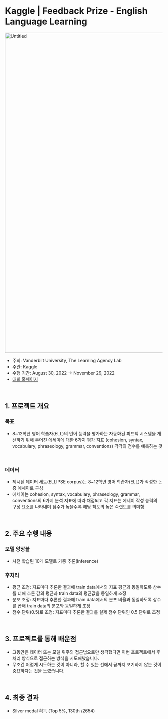 # Kaggle |  Feedback Prize - English Language Learning

<img width="1024" alt="Untitled" src="https://user-images.githubusercontent.com/103119868/218717980-5e82b0cf-944b-44d3-a5c9-4376e765f66f.png">

- 주최: Vanderbilt University, The Learning Agency Lab
- 주관: Kaggle
- 수행 기간: August 30, 2022 → November 29, 2022
- <a href="https://www.kaggle.com/competitions/feedback-prize-english-language-learning/overview">대회 홈페이지</a>

<br>
 
## 1. 프로젝트 개요

### 목표
- 8~12학년 영어 학습자(ELL)의 언어 능력을 평가하는 자동화된 피드백 시스템을 개선하기 위해 주어진 에세이에 대한 6가지 평가 지표 (cohesion, syntax, vocabulary, phraseology, grammar, conventions) 각각의 점수를 예측하는 것
<br>

### 데이터
- 제시된 데이터 세트(ELLIPSE corpus)는 8~12학년 영어 학습자(ELL)가 작성한 논증 에세이로 구성
- 에세이는 cohesion, syntax, vocabulary, phraseology, grammar, conventions의 6가지 분석 지표에 따라 채점되고 각 지표는 에세이 작성 능력의 구성 요소를 나타내며 점수가 높을수록 해당 척도의 높은 숙련도를 의미함

<br>

## 2. 주요 수행 내용

### 모델 앙상블
- 사전 학습된 10개 모델로 가중 추론(Inference)

### 후처리
- 평균 조정: 지표마다 추론한 결과에 train data에서의 지표 평균과 동일하도록 상수를 더해 추론 값의 평균과 train data의 평균값을 동일하게 조정
- 분포 조정: 지표마다 추론한 결과에 train data에서의 분포 비율과 동일하도록 상수를 곱해 train data의 분포와 동일하게 조정
- 점수 단위(0.5)로 조정: 지표마다 추론한 결과를 실제 점수 단위인 0.5 단위로 조정

<br>

## 3. 프로젝트를 통해 배운점

- 그동안은 데이터 또는 모델 위주의 접근법으로만 생각했다면 이번 프로젝트에서 후처리 방식으로
접근하는 방식을 시도해봤습니다.
- 무조건 어렵게 시도하는 것이 아니라, 할 수 있는 선에서 끝까지 포기하지 않는 것이 중요하다는
것을 느꼈습니다.

<br>

## 4. 최종 결과
- Silver medal 획득 (Top 5%, 130th /2654)